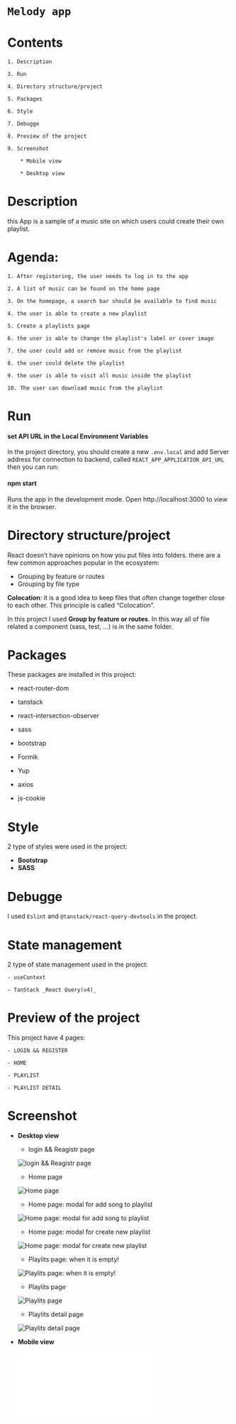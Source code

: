 # `Melody app`

# Contents

    1. Description
    
    3. Run

    4. Directory structure/project

    5. Packages

    6. Style

    7. Debugge

    8. Preview of the project
    
    9. Screenshot 

        * Mobile view
        
        * Desktop view
    
# Description

this App is a sample of a music site on which users could create their own playlist.

# Agenda:
    1. After registering, the user needs to log in to the app

    2. A list of music can be found on the home page

    3. On the homepage, a search bar should be available to find music

    4. the user is able to create a new playlist

    5. Create a playlists page

    6. the user is able to change the playlist's label or cover image 

    7. the user could add or remove music from the playlist

    8. the user could delete the playlist

    9. the user is able to visit all music inside the playlist
    
    10. The user can download music from the playlist

# Run

#### set API URL in the Local Environment Variables

In the project directory, you should create a new `.env.local` and 
add Server address for connection to backend, called `REACT_APP_APPLICATION_API_URL` then
you can run:

#### npm start

Runs the app in the development mode.
Open http://localhost:3000 to view it in the browser.


# Directory structure/project

React doesn’t have opinions on how you put files into folders. there are a few common approaches popular in the ecosystem:

- Grouping by feature or routes
- Grouping by file type

**Colocation**: it is a good idea to keep files that often change together close to each other. This principle is called “Colocation”.

In this project I used **Group by feature or routes**. In this way all of file related a component (sass, test, …) is in the same folder.

# Packages

These packages are installed in this project:

- react-router-dom

- tanstack

- react-intersection-observer

- sass

- bootstrap

- Formik

- Yup

- axios

- js-cookie

# Style

2 type of styles were used in the project:

- **Bootstrap**
- **SASS**

# Debugge
I used  `Eslint` and `@tanstack/react-query-devtools` in the project. 

# State management

2 type of state management used in the project:

    - useContext
    
    - TanStack _React Query(v4)_

# Preview of the project

This project have 4 pages:

    - LOGIN && REGISTER
    
    - HOME

    - PLAYLIST

    - PLAYLIST DETAIL

# Screenshot
    
- **Desktop view**
    
    - login && Reagistr page

    ![login && Reagistr page](/public/assets/desktop1.png)

    - Home page
    
    ![Home page](/public/assets/desktop2.png)

    - Home page: modal for add song to playlist

    ![Home page: modal for add song to playlist](/public/assets/desktop4.png)

    - Home page: modal for create new playlist
    
    ![Home page: modal for create new playlist](/public/assets/desktop5.png)

    - Playlits page: when it is empty!
    
    ![Playlits page: when it is empty!](/public/assets/desktop6.png)
    
    - Playlits page
    
    ![Playlits page](/public/assets/desktop7.png)
    
    - Playlits detail page
    
    ![Playlits detail page](/public/assets/desktop3.png)

- **Mobile view**

    ![App Screenshot](/public/assets/mobile%20preview.pdf)